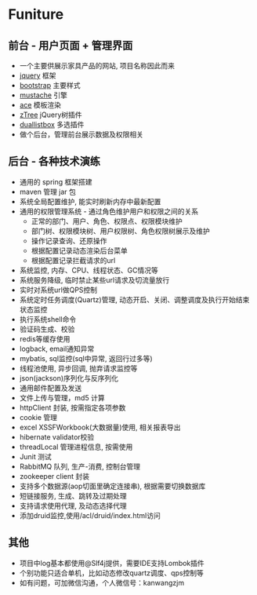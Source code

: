 # Funiture

## 前台 - 用户页面 + 管理界面
* 一个主要供展示家具产品的网站, 项目名称因此而来
* [jquery](http://jquery.com/) 框架
* [bootstrap](http://v3.bootcss.com/) 主要样式
* [mustache](https://github.com/janl/mustache.js) 引擎
* [ace](http://responsiweb.com/themes/preview/ace/1.4/index.html) 模板渲染
* [zTree](http://www.ztree.me/v3/main.php) jQuery树插件
* [duallistbox](https://github.com/istvan-ujjmeszaros/bootstrap-duallistbox) 多选插件
* 做个后台，管理前台展示数据及权限相关

## 后台 - 各种技术演练
* 通用的 spring 框架搭建
* maven 管理 jar 包
* 系统全局配置维护, 能实时刷新内存中最新配置
* 通用的权限管理系统 - 通过角色维护用户和权限之间的关系
  * 正常的部门、用户、角色、权限点、权限模块维护
  * 部门树、权限模块树、用户权限树、角色权限树展示及维护
  * 操作记录查询、还原操作
  * 根据配置记录动态渲染后台菜单
  * 根据配置记录拦截请求的url
* 系统监控, 内存、CPU、线程状态、GC情况等
* 系统服务降级, 临时禁止某些url请求及切流量放行
* 实时对系统url做QPS控制
* 系统定时任务调度(Quartz)管理, 动态开启、关闭、调整调度及执行开始结束状态监控
* 执行系统shell命令
* 验证码生成、校验
* redis等缓存使用
* logback, email通知异常
* mybatis, sql监控(sql中异常, 返回行过多等)
* 线程池使用, 异步回调, 抛弃请求监控等
* json(jackson)序列化与反序列化
* 通用邮件配置及发送
* 文件上传与管理，md5 计算
* httpClient 封装, 按需指定各项参数
* cookie 管理
* excel XSSFWorkbook(大数据量)使用, 相关报表导出
* hibernate validator校验
* threadLocal 管理进程信息, 按需使用
* Junit 测试
* RabbitMQ 队列, 生产-消费, 控制台管理
* zookeeper client 封装
* 支持多个数据源(aop切面里确定连接串), 根据需要切换数据库
* 短链接服务, 生成、跳转及过期处理
* 支持请求使用代理, 及动态选择代理
* 添加druid监控,使用/acl/druid/index.html访问

## 其他
* 项目中log基本都使用@Slf4j提供，需要IDE支持Lombok插件
* 个别功能只适合单机，比如动态修改quartz调度、qps控制等
* 如有问题，可加微信沟通，个人微信号：kanwangzjm
